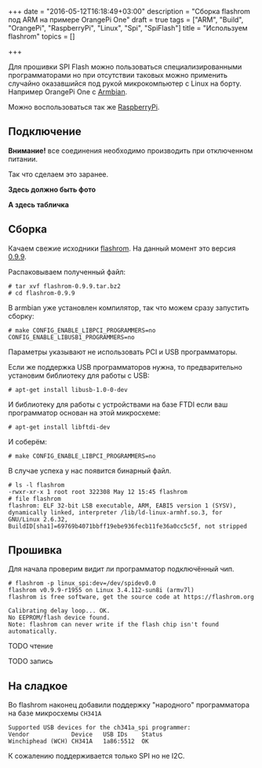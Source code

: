 +++
date = "2016-05-12T16:18:49+03:00"
description = "Сборка flashrom под ARM на примере OrangePi One"
draft = true
tags = ["ARM", "Build", "OrangePi", "RaspberryPi", "Linux", "Spi", "SpiFlash"]
title = "Используем flashrom"
topics = []

+++

Для прошивки SPI Flash можно пользоваться специализированными программаторами
но при отсутствии таковых можно применить случайно оказавшийся под рукой микрокомпьютер с Linux на борту.
Например OrangePi One с [Armbian](http://www.armbian.com/orange-pi-one/).

Можно воспользоваться так же [RaspberryPi](https://www.flashrom.org/RaspberryPi).

## Подключение

**Внимание!** все соединения необходимо производить при отключенном питании.

Так что сделаем это заранее.

**Здесь должно быть фото**

**А здесь табличка**


## Сборка

Качаем свежие исходники [flashrom](https://www.flashrom.org/Downloads). На данный момент это версия [0.9.9](http://download.flashrom.org/releases/flashrom-0.9.9.tar.bz2).

Распаковываем полученный файл:

```
# tar xvf flashrom-0.9.9.tar.bz2
# cd flashrom-0.9.9
```

В armbian уже установлен компилятор, так что можем сразу запустить сборку:

```
# make CONFIG_ENABLE_LIBPCI_PROGRAMMERS=no CONFIG_ENABLE_LIBUSB1_PROGRAMMERS=no
```

Параметры указывают не использовать PCI и USB программаторы.

Если же поддержка USB программаторов нужна, то предварительно установим библиотеку для работы с USB:

```
# apt-get install libusb-1.0-0-dev
```

И библиотеку для работы с устройствами на базе FTDI если ваш программатор основан на этой микросхеме:

```
# apt-get install libftdi-dev
```

И соберём:

```
# make CONFIG_ENABLE_LIBPCI_PROGRAMMERS=no
```

В случае успеха у нас появится бинарный файл.

```
# ls -l flashrom
-rwxr-xr-x 1 root root 322308 May 12 15:45 flashrom
# file flashrom
flashrom: ELF 32-bit LSB executable, ARM, EABI5 version 1 (SYSV), dynamically linked, interpreter /lib/ld-linux-armhf.so.3, for GNU/Linux 2.6.32, BuildID[sha1]=69769b4071bbff19ebe936fecb11fe36a0cc5c5f, not stripped
```

## Прошивка

Для начала проверим видит ли программатор подключённый чип.

```
# flashrom -p linux_spi:dev=/dev/spidev0.0
flashrom v0.9.9-r1955 on Linux 3.4.112-sun8i (armv7l)
flashrom is free software, get the source code at https://flashrom.org

Calibrating delay loop... OK.
No EEPROM/flash device found.
Note: flashrom can never write if the flash chip isn't found automatically.
```

TODO чтение

TODO запись

## На сладкое

Во flashrom наконец добавили поддержку "народного" программатора на базе микросхемы `CH341A`

```
Supported USB devices for the ch341a_spi programmer:
Vendor            Device   USB IDs    Status
Winchiphead (WCH) CH341A   1a86:5512  OK
```

К сожалению поддерживается только SPI но не I2C.

